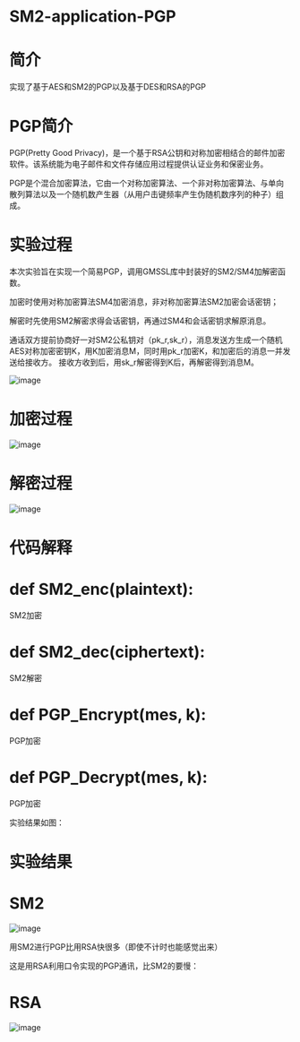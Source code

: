 # SM2-application-PGP

# 简介

实现了基于AES和SM2的PGP以及基于DES和RSA的PGP

# PGP简介

PGP(Pretty Good Privacy)，是一个基于RSA公钥和对称加密相结合的邮件加密软件。该系统能为电子邮件和文件存储应用过程提供认证业务和保密业务。


PGP是个混合加密算法，它由一个对称加密算法、一个非对称加密算法、与单向散列算法以及一个随机数产生器（从用户击键频率产生伪随机数序列的种子）组成。



# 实验过程
本次实验旨在实现一个简易PGP，调用GMSSL库中封装好的SM2/SM4加解密函数。

加密时使用对称加密算法SM4加密消息，非对称加密算法SM2加密会话密钥；

解密时先使用SM2解密求得会话密钥，再通过SM4和会话密钥求解原消息。

通话双方提前协商好一对SM2公私钥对（pk_r,sk_r），消息发送方生成一个随机AES对称加密密钥K，用K加密消息M，同时用pk_r加密K，和加密后的消息一并发送给接收方。 接收方收到后，用sk_r解密得到K后，再解密得到消息M。

![image](https://user-images.githubusercontent.com/75195549/180394343-b0b60317-1527-4465-bdc7-136696d22849.png)



# 加密过程

![image](https://user-images.githubusercontent.com/75195549/181497175-5dde2005-0929-4db5-b328-911a3beb04cf.png)


# 解密过程


![image](https://user-images.githubusercontent.com/75195549/181497223-4779cf9e-efc9-47e7-bfcf-25b9fe4afb42.png)



# 代码解释
# def SM2_enc(plaintext):
SM2加密
# def SM2_dec(ciphertext):
SM2解密
# def PGP_Encrypt(mes, k):
PGP加密



# def PGP_Decrypt(mes, k):
PGP加密


实验结果如图：


# 实验结果

# SM2
![image](https://user-images.githubusercontent.com/75195549/180399808-d8e17d1b-1435-4bfb-a3c0-33e96de74314.png)



用SM2进行PGP比用RSA快很多（即使不计时也能感觉出来）


这是用RSA利用口令实现的PGP通讯，比SM2的要慢：



# RSA
![image](https://user-images.githubusercontent.com/75195549/180400546-3055c3b3-9ef0-4cda-8df0-549a69869143.png)





